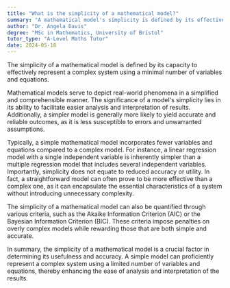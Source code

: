 ```yaml
---
title: "What is the simplicity of a mathematical model?"
summary: "A mathematical model's simplicity is defined by its effectiveness in representing complex systems with few variables and equations, ensuring accuracy while minimizing complexity."
author: "Dr. Angela Davis"
degree: "MSc in Mathematics, University of Bristol"
tutor_type: "A-Level Maths Tutor"
date: 2024-05-18
---
```


The simplicity of a mathematical model is defined by its capacity to effectively represent a complex system using a minimal number of variables and equations.

Mathematical models serve to depict real-world phenomena in a simplified and comprehensible manner. The significance of a model's simplicity lies in its ability to facilitate easier analysis and interpretation of results. Additionally, a simpler model is generally more likely to yield accurate and reliable outcomes, as it is less susceptible to errors and unwarranted assumptions.

Typically, a simple mathematical model incorporates fewer variables and equations compared to a complex model. For instance, a linear regression model with a single independent variable is inherently simpler than a multiple regression model that includes several independent variables. Importantly, simplicity does not equate to reduced accuracy or utility. In fact, a straightforward model can often prove to be more effective than a complex one, as it can encapsulate the essential characteristics of a system without introducing unnecessary complexity.

The simplicity of a mathematical model can also be quantified through various criteria, such as the Akaike Information Criterion (AIC) or the Bayesian Information Criterion (BIC). These criteria impose penalties on overly complex models while rewarding those that are both simple and accurate.

In summary, the simplicity of a mathematical model is a crucial factor in determining its usefulness and accuracy. A simple model can proficiently represent a complex system using a limited number of variables and equations, thereby enhancing the ease of analysis and interpretation of the results.
    
